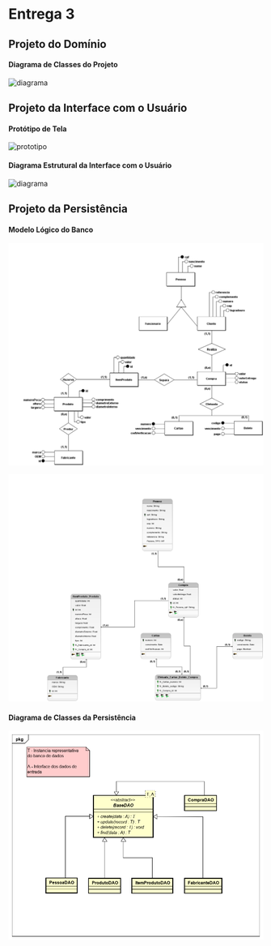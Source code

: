 ﻿# Entrega 3

## Projeto do Domínio

#### Diagrama de Classes do Projeto

![diagrama]()

## Projeto da Interface com o Usuário

#### Protótipo de Tela

![prototipo]()

#### Diagrama Estrutural da Interface com o Usuário

![diagrama]()

## Projeto da Persistência

#### Modelo Lógico do Banco

![modelo](imagens/ps_bd.png)

![modelo](imagens/ps_logico.png)

#### Diagrama de Classes da Persistência

![diagrama](imagens/persistencia_dao.png)
